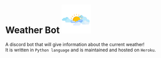 # Weather Bot <img src="weather.png" alt="an image showing clouds" width=90px>
A discord bot that will give information about the current weather!<br>
It is written in `Python language` and is maintained and hosted on `Heroku`.
